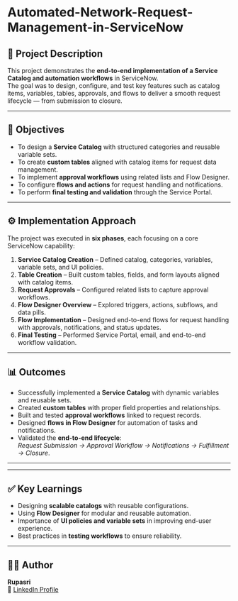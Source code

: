 # Automated-Network-Request-Management-in-ServiceNow

## 📖 Project Description
This project demonstrates the **end-to-end implementation of a Service Catalog and automation workflows** in ServiceNow.  
The goal was to design, configure, and test key features such as catalog items, variables, tables, approvals, and flows to deliver a smooth request lifecycle — from submission to closure.  

---

## 🎯 Objectives
- To design a **Service Catalog** with structured categories and reusable variable sets.  
- To create **custom tables** aligned with catalog items for request data management.  
- To implement **approval workflows** using related lists and Flow Designer.  
- To configure **flows and actions** for request handling and notifications.  
- To perform **final testing and validation** through the Service Portal.  

---

## ⚙️ Implementation Approach
The project was executed in **six phases**, each focusing on a core ServiceNow capability:  

1. **Service Catalog Creation** – Defined catalog, categories, variables, variable sets, and UI policies.  
2. **Table Creation** – Built custom tables, fields, and form layouts aligned with catalog items.  
3. **Request Approvals** – Configured related lists to capture approval workflows.  
4. **Flow Designer Overview** – Explored triggers, actions, subflows, and data pills.  
5. **Flow Implementation** – Designed end-to-end flows for request handling with approvals, notifications, and status updates.  
6. **Final Testing** – Performed Service Portal, email, and end-to-end workflow validation.  

---

## 📊 Outcomes
- Successfully implemented a **Service Catalog** with dynamic variables and reusable sets.  
- Created **custom tables** with proper field properties and relationships.  
- Built and tested **approval workflows** linked to request records.  
- Designed **flows in Flow Designer** for automation of tasks and notifications.  
- Validated the **end-to-end lifecycle**:  
  *Request Submission → Approval Workflow → Notifications → Fulfillment → Closure*.  

---


---

## ✅ Key Learnings
- Designing **scalable catalogs** with reusable configurations.  
- Using **Flow Designer** for modular and reusable automation.  
- Importance of **UI policies and variable sets** in improving end-user experience.  
- Best practices in **testing workflows** to ensure reliability.  

---

## 👩‍💻 Author
**Rupasri**  
🔗 [LinkedIn Profile](https://www.linkedin.com/in/your-linkedin-username)  

